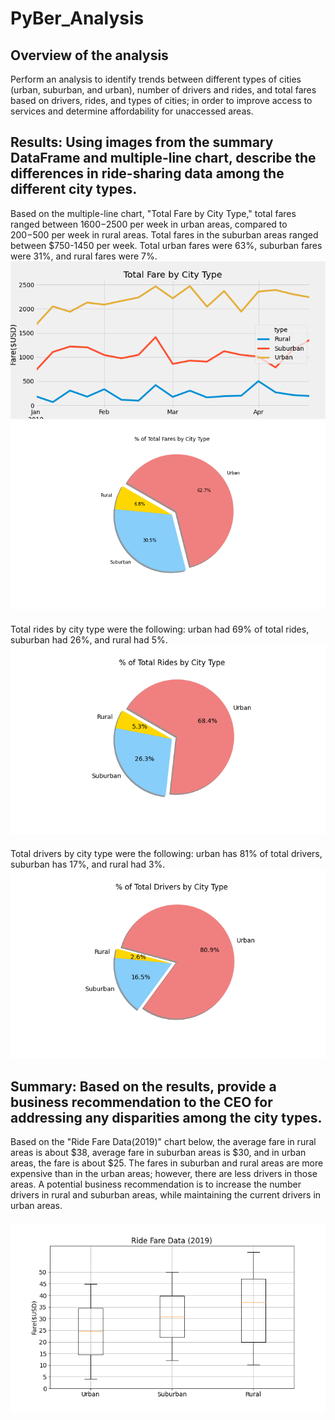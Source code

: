 # PyBer_Analysis
## Overview of the analysis
Perform an analysis to identify trends between different types of cities (urban, suburban, and urban), number of drivers and rides, and total fares based on drivers, rides, and types of cities; in order to improve access to services and determine affordability for unaccessed areas. 

## Results: Using images from the summary DataFrame and multiple-line chart, describe the differences in ride-sharing data among the different city types.
Based on the multiple-line chart, "Total Fare by City Type," total fares ranged between $1600-$2500 per week in urban areas, compared to $200-$500 per week in rural areas. Total fares in the suburban areas ranged between $750-1450 per week. Total urban fares were 63%, suburban fares were 31%, and rural fares were 7%.
![alt text](https://raw.githubusercontent.com/Byankap/PyBer_Analysis/main/analysis/Total%20Fare%20by%20City.png)
![alt text](https://raw.githubusercontent.com/Byankap/PyBer_Analysis/main/analysis/Total_fares_by_city%25.png)
####
Total rides by city type were the following: urban had 69% of total rides, suburban had 26%, and rural had 5%. 
![alt text](https://raw.githubusercontent.com/Byankap/PyBer_Analysis/main/analysis/total_rides_bycity%25.png)
####
Total drivers by city type were the following: urban has 81% of total drivers, suburban has 17%, and rural had 3%. 
![alt text](https://raw.githubusercontent.com/Byankap/PyBer_Analysis/main/analysis/Total_drivers_bycity%25.png)
####
## Summary: Based on the results, provide a business recommendation to the CEO for addressing any disparities among the city types.
Based on the "Ride Fare Data(2019)" chart below, the average fare in rural areas is about $38, average fare in suburban areas is $30, and in urban areas, the fare is about $25. The fares in suburban and rural areas are more expensive than in the urban areas; however, there are less drivers in those areas. A potential business recommendation is to increase the number drivers in rural and suburban areas, while maintaining the current drivers in urban areas. 
####
![alt text](https://raw.githubusercontent.com/Byankap/PyBer_Analysis/main/analysis/Fig8.png)

